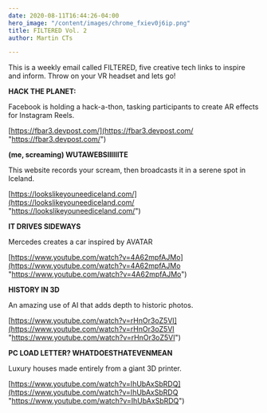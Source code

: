 ```yaml
---
date: 2020-08-11T16:44:26-04:00
hero_image: "/content/images/chrome_fxiev0j6ip.png"
title: FILTERED Vol. 2
author: Martin CTs

---
```

This is a weekly email called FILTERED, five creative tech links to inspire and inform. Throw on your VR headset and lets go!

**HACK THE PLANET:**

Facebook is holding a hack-a-thon, tasking participants to create AR effects for Instagram Reels.

[https://fbar3.devpost.com/](https://fbar3.devpost.com/ "https://fbar3.devpost.com/")

**(me, screaming) WUTAWEBSIIIIIITE**

This website records your scream, then broadcasts it in a serene spot in Iceland.

[https://lookslikeyouneediceland.com/](https://lookslikeyouneediceland.com/ "https://lookslikeyouneediceland.com/")

**IT DRIVES SIDEWAYS**

Mercedes creates a car inspired by AVATAR

[https://www.youtube.com/watch?v=4A62mpfAJMo](https://www.youtube.com/watch?v=4A62mpfAJMo "https://www.youtube.com/watch?v=4A62mpfAJMo")

**HISTORY IN 3D**

An amazing use of AI that adds depth to historic photos.

[https://www.youtube.com/watch?v=rHnOr3oZ5VI](https://www.youtube.com/watch?v=rHnOr3oZ5VI "https://www.youtube.com/watch?v=rHnOr3oZ5VI")

**PC LOAD LETTER? WHATDOESTHATEVENMEAN**

Luxury houses made entirely from a giant 3D printer.

[https://www.youtube.com/watch?v=IhUbAxSbRDQ](https://www.youtube.com/watch?v=IhUbAxSbRDQ "https://www.youtube.com/watch?v=IhUbAxSbRDQ")